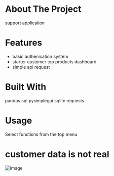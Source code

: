 # About The Project
support application

# Features
- basic authenication system
- starter customer top products dashboard
- simple api request

# Built With
pandas
sql
pysimplegui
sqlite
requests

# Usage
Select functions from the top menu

# customer data is not real #

![image](https://github.com/arthurfy/support-app/assets/96949660/cb61c831-b6c1-4a0a-80a8-1459be5a48f1)
